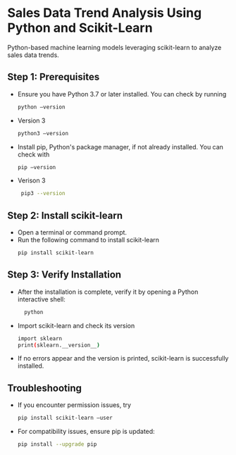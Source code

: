 # Sales Data Trend Analysis Using Python and Scikit-Learn
Python-based machine learning models leveraging scikit-learn to analyze sales data trends.

## Step 1: Prerequisites
- Ensure you have Python 3.7 or later installed. You can check by running
  ```bash
  python –version
- Version 3
  ```bash
  python3 –version
- Install pip, Python's package manager, if not already installed. You can check with
  ```bash
  pip –version
- Verison 3
  ```bash
   pip3 --version
## Step 2: Install scikit-learn
- Open a terminal or command prompt.
- Run the following command to install scikit-learn
  ```bash 
  pip install scikit-learn
## Step 3: Verify Installation
- After the installation is complete, verify it by opening a Python interactive shell:
  ```bash
    python
- Import scikit-learn and check its version
  ```bash
  import sklearn
  print(sklearn.__version__)
- If no errors appear and the version is printed, scikit-learn is successfully installed.
## Troubleshooting
- If you encounter permission issues, try
  ```bash
  pip install scikit-learn –user
- For compatibility issues, ensure pip is updated:
  ```bash
  pip install --upgrade pip


